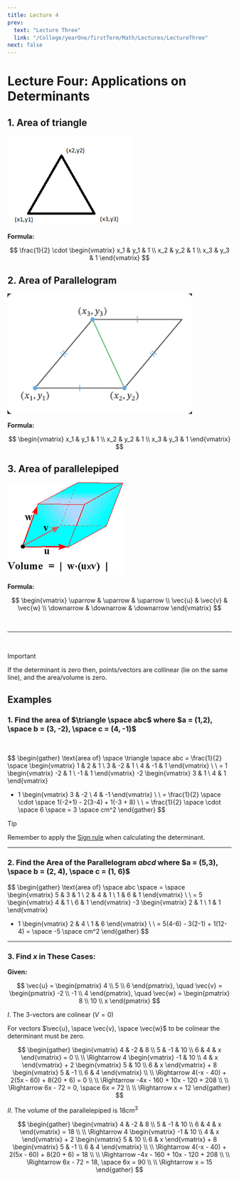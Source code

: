 ```yaml
---
title: Lecture 4
prev:
  text: "Lecture Three"
  link: "/College/yearOne/firstTerm/Math/Lectures/LectureThree"
next: false
---
```


# Lecture Four: Applications on Determinants

## 1. Area of triangle

![](../imgs/figure-4.png)

**Formula:**

$$
\frac{1}{2} \cdot \begin{vmatrix}
x_1 & y_1 & 1 \\
x_2 & y_2 & 1 \\
x_3 & y_3 & 1
\end{vmatrix}
$$

## 2. Area of Parallelogram

![](../imgs/figure-2.png)

**Formula:**

$$
\begin{vmatrix}
x_1 & y_1 & 1 \\
x_2 & y_2 & 1 \\
x_3 & y_3 & 1
\end{vmatrix}
$$

## 3. Area of parallelepiped

![](../imgs/figure-3.png)

**Formula:**

$$
\begin{vmatrix}
\uparrow & \uparrow  & \uparrow \\
\vec{u} & \vec{v} & \vec{w} \\
\downarrow & \downarrow  & \downarrow
\end{vmatrix}
$$

<br>

---

<br>

> [!IMPORTANT]
> If the determinant is zero then, points/vectors are collinear (lie on the same line), and the area/volume is zero.

## Examples

### 1. Find the area of $\triangle \space abc$ where $a = (1,2), \space b = (3, -2), \space c = (4, -1)$

<br>

$$
\begin{gather}
\text{area of} \space \triangle \space abc
= \frac{1}{2} \space
\begin{vmatrix}
1 & 2 & 1 \\
3 & -2 & 1 \\
4 & -1 & 1
\end{vmatrix}
\\ \\
= 1 \begin{vmatrix}
-2 & 1 \\
-1 & 1
\end{vmatrix}
-2 \begin{vmatrix}
3 & 1 \\
4 & 1
\end{vmatrix}
+ 1 \begin{vmatrix}
3 & -2 \\
4 & -1
\end{vmatrix}
\\ \\
= \frac{1}{2} \space \cdot \space 1(-2+1) - 2(3-4) + 1(-3 + 8) \\ \\
= \frac{1}{2} \space \cdot \space 6 \space = 3 \space cm^2
\end{gather}
$$

> [!Tip]
> Remember to apply the [Sign rule](LectureTwo.md#sign-rule-for-determinants) when calculating the determinant.

---

### 2. Find the Area of the Parallelogram $abcd$ where $a = (5,3), \space b = (2, 4), \space c = (1, 6)$

$$
\begin{gather}
\text{area of} \space abc
\space = \space
\begin{vmatrix}
5 & 3 & 1 \\
2 & 4 & 1 \\
1 & 6 & 1
\end{vmatrix} \\ \\
= 5 \begin{vmatrix}
4 & 1 \\
6 & 1
\end{vmatrix}
-3 \begin{vmatrix}
2 & 1 \\
1 & 1
\end{vmatrix}
+ 1 \begin{vmatrix}
2 & 4 \\
1 & 6
\end{vmatrix} \\ \\
= 5(4-6) - 3(2-1) + 1(12-4)
= \space -5 \space cm^2
\end{gather}
$$

---

### 3. Find $x$ in These Cases:

**Given:**

$$
\vec{u} = \begin{pmatrix}
4 \\ 5 \\ 6
\end{pmatrix}, \quad
\vec{v} = \begin{pmatrix}
-2 \\ -1 \\ 4
\end{pmatrix}, \quad
\vec{w} = \begin{pmatrix}
8 \\ 10 \\ x
\end{pmatrix}
$$

$I$. The 3-vectors are colinear ($V = 0$)

For vectors $\vec{u}, \space \vec{v}, \space \vec{w}$ to be colinear the determinant must be zero.

$$
\begin{gather}
\begin{vmatrix}
4 & -2 & 8 \\
5 & -1 & 10 \\
6 & 4 & x
\end{vmatrix}
 = 0
\\ \\
\Rightarrow 4
\begin{vmatrix}
-1 & 10 \\
4 & x
\end{vmatrix} + 2
\begin{vmatrix}
5 & 10 \\
6 & x
\end{vmatrix} + 8
\begin{vmatrix}
5 & -1 \\
6 & 4
\end{vmatrix}
\\ \\
\Rightarrow 4(-x - 40) + 2(5x - 60) + 8(20 + 6) = 0
\\ \\
\Rightarrow
-4x - 160 + 10x - 120 + 208
\\ \\
\Rightarrow
6x - 72 = 0, \space 6x = 72
\\ \\
\Rightarrow x = 12
\end{gather}
$$

$II$. The volume of the parallelepiped is $18cm^3$

$$
\begin{gather}
\begin{vmatrix}
4 & -2 & 8 \\
5 & -1 & 10 \\
6 & 4 & x
\end{vmatrix}
 = 18
\\ \\
\Rightarrow 4
\begin{vmatrix}
-1 & 10 \\
4 & x
\end{vmatrix} + 2
\begin{vmatrix}
5 & 10 \\
6 & x
\end{vmatrix} + 8
\begin{vmatrix}
5 & -1 \\
6 & 4
\end{vmatrix}
\\ \\
\Rightarrow 4(-x - 40) + 2(5x - 60) + 8(20 + 6) = 18
\\ \\
\Rightarrow
-4x - 160 + 10x - 120 + 208
\\ \\
\Rightarrow
6x - 72 = 18, \space 6x = 90
\\ \\
\Rightarrow x = 15
\end{gather}
$$
